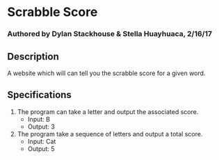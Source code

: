 # Scrabble Score
### Authored by Dylan Stackhouse & Stella Huayhuaca, 2/16/17
## Description
A website which will can tell you the scrabble score for a given word.
## Specifications
1. The program can take a letter and output the associated score.
    * Input: B
    * Output: 3
2. The program take a sequence of letters and output a total score.
    * Input: Cat
    * Output: 5
